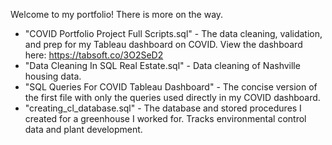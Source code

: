 Welcome to my portfolio! There is more on the way.

- "COVID Portfolio Project Full Scripts.sql" - The data cleaning, validation, and prep for my Tableau dashboard on COVID. View the dashboard here: https://tabsoft.co/3O2SeD2
- "Data Cleaning In SQL Real Estate.sql" - Data cleaning of Nashville housing data.
- "SQL Queries For COVID Tableau Dashboard" - The concise version of the first file with only the queries used directly in my COVID dashboard.
- "creating_cl_database.sql" - The database and stored procedures I created for a greenhouse I worked for. Tracks environmental control data and plant development.
